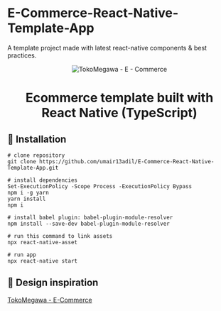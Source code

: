 # E-Commerce-React-Native-Template-App
A template project made with latest react-native components &amp; best practices.

<p align="center">
  <img
    src="https://cdn.dribbble.com/userupload/3080937/file/original-a5f042a0ddfb32ae1cab810882a05b06.png?compress=1&resize=1024x768"
    alt="TokoMegawa - E - Commerce"
  />
</p>
<h1 align="center">
  Ecommerce template built with React Native (TypeScript)
</h1>

## 🚀 Installation

```
# clone repository
git clone https://github.com/umair13adil/E-Commerce-React-Native-Template-App.git

# install dependencies
Set-ExecutionPolicy -Scope Process -ExecutionPolicy Bypass
npm i -g yarn
yarn install
npm i

# install babel plugin: babel-plugin-module-resolver
npm install --save-dev babel-plugin-module-resolver

# run this command to link assets
npx react-native-asset

# run app
npx react-native start

```

## 📣 Design inspiration

[TokoMegawa - E-Commerce](https://dribbble.com/shots/18733610-TokoMegawa-E-Commerce)

